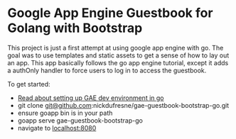 Google App Engine Guestbook for Golang with Bootstrap
=====================================================

This project is just a first attempt at using google app engine with go.  The goal was to use templates and static assets to get a sense of how to lay out an app.  This app basically follows the go app engine tutorial, except it adds a authOnly handler to force users to log in to access the guestbook.

To get started:

* [Read about setting up GAE dev environment in go](https://developers.google.com/appengine/docs/go/gettingstarted/devenvironment)
* git clone git@github.com:nickdufresne/gae-guestbook-bootstrap-go.git
* ensure goapp bin is in your path
* goapp serve gae-guestbook-bootstrap-go
* navigate to [localhost:8080](http://localhost:8080/)
